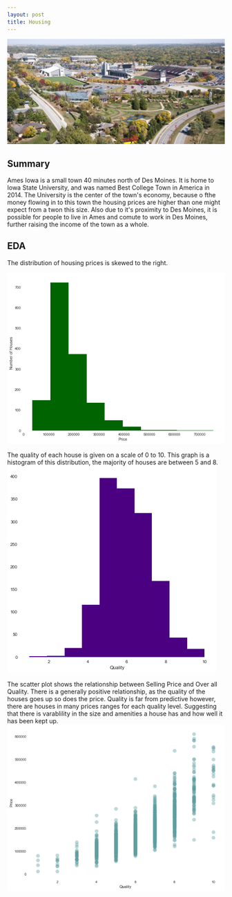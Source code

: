 ```yaml
---
layout: post
title: Housing
---
```


![an image alt text](/images/Housing_images/ames_sky.png "Ames Overview")

## Summary

Ames Iowa is a small town 40 minutes north of Des Moines. It is home to Iowa State University, and was named Best College Town in America in 2014.
The University is the center of the town's economy, because o fthe money flowing in to this town the housing prices are higher than one might expect from a twon this size. Also due to it's proximity to Des Moines, it is possible for people to live in Ames and comute to work in Des Moines, further raising the income of the town as a whole. 

## EDA

The distribution of housing prices is skewed to the right. 

![an image alt text](/images/Housing_images/hist_price.png "Histogram Prices")

The quality of each house is given on a scale of 0 to 10. This graph is a histogram of this distribution, the majority of houses are between 5 and 8. 
![an image alt text](/images/Housing_images/hist_qual.png "Histogram Prices")

The scatter plot shows the relationship between Selling Price and Over all Quality. There is a generally positive relationship, as the quality of the houses goes up so does the price. Quality is far from predictive however, there are houses in many prices ranges for each quality level. Suggesting that there is varablility in the size and amenities a house has and how well it has been kept up. 
![an image alt text](/images/Housing_images/scatter_price_qual.png "Histogram Prices")
